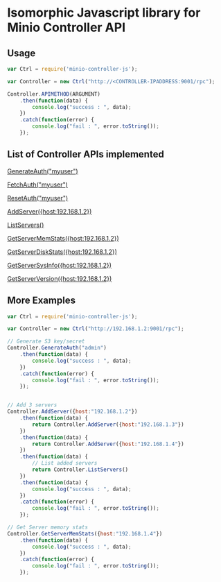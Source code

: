 # Isomorphic Javascript library for Minio Controller API

## Usage

```js
var Ctrl = require('minio-controller-js');

var Controller = new Ctrl("http://<CONTROLLER-IPADDRESS:9001/rpc");

Controller.APIMETHOD(ARGUMENT)
    .then(function(data) {
        console.log("success : ", data);
    })
    .catch(function(error) {
        console.log("fail : ", error.toString());
    });
```

## List of Controller APIs implemented

[GenerateAuth("myuser")](./examples/gen-auth.js)

[FetchAuth("myuser")](./examples/fetch-auth.js)

[ResetAuth("myuser")](./examples/reset-auth.js)

[AddServer({host:192.168.1.2})](./examples/add-server.js)

[ListServers()](./examples/list-servers.js)

[GetServerMemStats({host:192.168.1.2})](./examples/get-server-memstats.js)

[GetServerDiskStats({host:192.168.1.2})](./examples/get-server-diskstats.js)

[GetServerSysInfo({host:192.168.1.2})](./examples/get-server-sysinfo.js)

[GetServerVersion({host:192.168.1.2})](./examples/get-server-version.js)

## More Examples

```js
var Ctrl = require('minio-controller-js');

var Controller = new Ctrl("http://192.168.1.2:9001/rpc");

// Generate S3 key/secret
Controller.GenerateAuth("admin")
    .then(function(data) {
        console.log("success : ", data);
    })
    .catch(function(error) {
        console.log("fail : ", error.toString());
    });


// Add 3 servers
Controller.AddServer({host:"192.168.1.2"})
    .then(function(data) {
        return Controller.AddServer({host:"192.168.1.3"})
    })
    .then(function(data) {
        return Controller.AddServer({host:"192.168.1.4"})
    })
    .then(function(data) {
        // List added servers
        return Controller.ListServers()
    })
    .then(function(data) {
        console.log("success : ", data);
    })
    .catch(function(error) {
        console.log("fail : ", error.toString());
    });

// Get Server memory stats
Controller.GetServerMemStats({host:"192.168.1.4"})
    .then(function(data) {
        console.log("success : ", data);
    })
    .catch(function(error) {
        console.log("fail : ", error.toString());
    });

